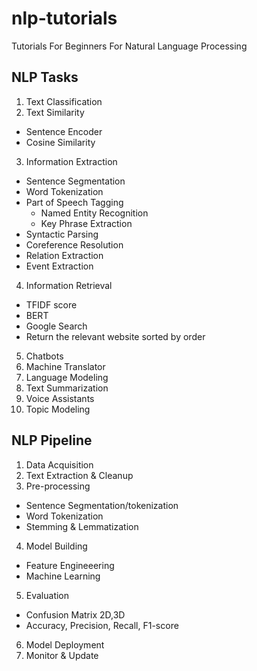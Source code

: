 # nlp-tutorials
Tutorials For Beginners For Natural Language Processing

## NLP Tasks 
1. Text Classification 
2. Text Similarity 
  - Sentence Encoder
  - Cosine Similarity
3. Information Extraction
  - Sentence Segmentation
  - Word Tokenization
  - Part of Speech Tagging
    - Named Entity Recognition
    - Key Phrase Extraction
  - Syntactic Parsing
  - Coreference Resolution
  - Relation Extraction
  - Event Extraction
4. Information Retrieval
  - TFIDF score
  - BERT
  - Google Search
  - Return the relevant website sorted by order
5. Chatbots
6. Machine Translator 
7. Language Modeling
8. Text Summarization
9. Voice Assistants
10. Topic Modeling

## NLP Pipeline
1. Data Acquisition
2. Text Extraction & Cleanup
3. Pre-processing
  - Sentence Segmentation/tokenization
  - Word Tokenization
  - Stemming & Lemmatization
4. Model Building
  - Feature Engineeering
  - Machine Learning
5. Evaluation
  - Confusion Matrix 2D,3D
  - Accuracy, Precision, Recall, F1-score
6. Model Deployment
7. Monitor & Update
